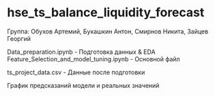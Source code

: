 # hse_ts_balance_liquidity_forecast

Группа: Обухов Артемий, Букашкин Антон, Смирнов Никита, Зайцев Георгий

Data_preparation.ipynb - Подготовка данных & EDA Feature_Selection_and_model_tuning.ipynb - Основной файл

ts_project_data.csv - Данные после подготовки

График предсказаний модели и реальных значений

